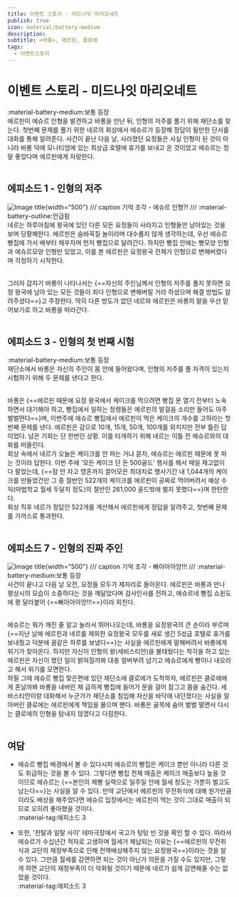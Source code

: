 ```yaml
---
title: 이벤트 스토리 - 미드나잇 마리오네트
publish: true
icon: material/battery-medium
description:
subtitle: <바롱>, 에르핀, 클로에
tags:
  - 이벤트스토리
---
```


# 이벤트 스토리 - 미드나잇 마리오네트
<span class="badge badge-version"><span class="badge-icon">:material-battery-medium:</span>보통 등장</span>
<br>
에르핀이 에슈르 인형을 발견하고 바롱을 만난 뒤, 인형의 저주를 풀기 위해 재단소를 찾는다. 첫번째 문제를 풀기 위한 네르의 회상에서 에슈르가 등장해 정답이 될만한 단서를 대화를 통해 알려준다. 사건이 끝난 다음 날, 사라졌던 요정들은 사실 인형이 된 것이 아니라 바롱 덕에 모나티엄에 있는 최상급 호텔에 휴가를 보내고 온 것이었고 에슈르는 정말 좋았다며 에르핀에게 자랑한다.
<br>
<br>

## 에피소드 1 - 인형의 저주
![Image title](https://vitamink1.github.io/ashur-note/assets/story/s1_event_barong_1.png){width="500"}
/// caption
기억 조각 - 에슈르 인형?!
///
<span class="badge badge-version"><span class="badge-icon">:material-battery-outline:</span>언급됨</span>
<br>
네르는 하루아침에 왕국에 있던 다른 모든 요정들이 사라지고 인형들만 남아있는 것을 보며 당황해한다. 에르핀은 숨바꼭질 놀이라며 대수롭지 않게 생각하는데, 우선 에슈르 빵집에 가서 배부터 채우자며 먼저 빵집으로 달려간다. 하지만 빵집 안에는 빵모양 인형과 에슈르모양 인형만 있었고, 이를 본 에르핀은 요정왕국 전체가 인형으로 변해버렸다며 걱정하기 시작한다.

<br>
그러자 갑자기 바롱이 나타나서는 {==자신의 주인님께서 인형의 저주를 풀지 못하면 요정 왕국에 남아 있는 모든 것들이 죄다 인형으로 변해버릴 거라 하셨으며 해결 방법도 알려주셨다==}고 주장한다. 딱히 다른 방도가 없던 네르와 에르핀은 바롱의 말을 우선 믿어보기로 하고 바롱을 따라간다. 
<br>
<br>

## 에피소드 3 - 인형의 첫 번째 시험
<span class="badge badge-version"><span class="badge-icon">:material-battery-medium:</span>보통 등장</span>
<br>
재단소에서 바롱은 자신의 주인이 몸 안에 들어왔다며, 인형의 저주를 풀 자격이 있는지 시험하기 위해 두 문제를 낸다고 한다.

<br>
바롱은 {==에르핀 때문에 요정 왕국에서 케이크를 먹으려면 빵집 문 열기 전부터 노숙하면서 대기해야 하고, 빵집에서 일하는 정령들은 에르핀의 발걸음 소리만 들어도 아주 벌벌떤다==}며, 이번주에 에슈르 빵집에서 에르핀이 먹은 케이크의 개수를 고하라는 첫번째 문제를 낸다. 에르핀은 감으로 10개, 15개, 50개, 100개를 외치지만 전부 틀린 답이었다. 남은 기회는 단 한번인 상황. 이를 타개하기 위해 네르는 이틀 전 에슈르와의 대화를 떠올린다.

<br>
회상 속에서 네르가 오늘은 케이크를 안 파는 거냐 묻자, 에슈르는 에르핀 때문에 못 파는 것이라 답한다. 이번 주에 '모든 케이크 단 돈 500골드' 행사를 해서 매일 재고없이 다 팔았는데, {==잠 안 자고 영혼까지 끌어모은 최대치로 행사기간 내 1,044개의 케이크를 만들었건만 그 중 절반인 522개의 케이크를 에르핀이 공짜로 먹어버려서 예상 수익(마법학교 월세 두달치 정도)의 절반인 261,000 골드밖에 벌지 못했다==}며 한탄한다.

<br>
회상 직후 네르가 정답인 522개를 계산해서 에르핀에게 정답을 알려주고, 첫번째 문제를 가까스로 통과한다.
<br>
<br>

## 에피소드 7 - 인형의 진짜 주인
![Image title](https://vitamink1.github.io/ashur-note/assets/story/s1_event_barong_2.png){width="500"}
/// caption
기억 조각 - 빠아아아앙!!!
///
<span class="badge badge-version"><span class="badge-icon">:material-battery-medium:</span>보통 등장</span>
<br>
사건이 끝나고 다음 날 오전, 요정들 모두가 제자리로 돌아온다. 에르핀은 바롱과 만나 평상시의 모습이 소중하다는 것을 깨달았다며 감사인사를 전하고, 에슈르네 빵집 쇼윈도에 쾅 달라붙어 {==빠아아아앙!!!==}이라 외친다. 

<br>
에슈르는 뭐가 깨진 줄 알고 놀라서 뛰어나오는데, 바롱을 요정왕국의 큰 손이라 부르며 {==지난 날에 에르핀과 네르를 제외한 요정왕국 모두를 새로 생긴 5성급 호텔로 휴가를 보내줬고 덕분에 꿈같은 하루를 보냈다==}는 사실을 에르핀에게 말해버려서 바롱에게 위기가 찾아온다. 하지만 자신이 인형의 왕(세비스티안)을 불태웠다는 착각을 하고 있는 에르핀은 자신이 했던 일이 밝혀질까봐 대충 얼버부려 넘기고 에슈르에게 빵이나 내오라고 해서 위기를 모면한다.

<br>
하필 그때 에슈르 빵집 맞은편에 있던 재단소에 클로에가 도착하자, 에르핀은 클로에에게 혼날까봐 바롱을 내버린 채 급하게 빵집에 들어가 문을 걸어 잠그고 몸을 숨긴다. 세바스티안이랑 대화해서 누군가가 재단소를 침입해 자신을 바닥에 내던졌다는 사실을 알아버린 클로에는 에르핀에게 책임을 물으며 팬다. 바롱은 골목에 숨어 벌벌 떨면서 다시는 클로에의 인형을 탐내지 않겠다고 다짐한다.
<br>
<br>

## 여담

+ 에슈르 빵집 배경에서 볼 수 있다시피 에슈르의 빵집은 케이크 뿐만 아니라 다른 것도 취급하는 것을 볼 수 있다. 그렇다면 빵집 전체 매출은 케이크 매출보다 높을 것이므로 에슈르는 {==본인의 제빵 실력으로 일주일 안에 월세 정도는 가뿐히 벌고도 남는다==}는 사실을 알 수 있다. 만약 교단에서 에르핀의 무전취식에 대해 원가만큼이라도 배상을 해주었다면 에슈르 입장에서는 에르핀이 먹는 것이 그대로 매출이 되므로 오히려 좋아했을 것이다.
  <br><span class="badge badge-version"><span class="badge-icon">:material-tag:</span>에피소드 3</span>

+ 또한, '찬탈과 일탈 사이' 테마극장에서 국고가 텅텅 빈 것을 확인 할 수 있다. 따라서 에슈르가 수십년간 적자로 고생하며 월세가 체납되는 이유는 {==에르핀의 무전취식과 교단의 재정부족으로 인해 전액배상해주지 않는 요정왕국==}이라는 것을 알 수 있다. 그만큼 월세를 감면하면 되는 것이 아닌가 의문을 가질 수도 있지만, 그렇게 하면 교단의 재정부족이 더 악화될 것이기 때문에 네르가 쉽게 감면해줄 수는 없었을 것이다.
  <br><span class="badge badge-version"><span class="badge-icon">:material-tag:</span>에피소드 3</span>